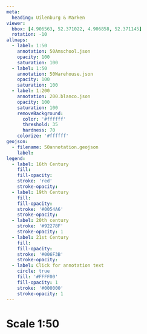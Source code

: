 ```yaml
---
meta:
  heading: Uilenburg & Marken
viewer:
  bbox: [4.906563, 52.371022, 4.906858, 52.371145]
  rotation: -10
allmaps:
  - label: 1:50
    annotation: 50Amschool.json
    opacity: 100
    saturation: 100
  - label: 1:50
    annotation: 50Warehouse.json
    opacity: 100
    saturation: 100
  - label: 1:200
    annotation: 200.blanco.json
    opacity: 100
    saturation: 100
    removeBackground:
      color: '#ffffff'
      threshold: 35
      hardness: 70
    colorize: '#ffffff'
geojson:
  - filename: 50annotation.geojson
    label:
legend:
  - label: 16th Century
    fill:
    fill-opacity:
    stroke: 'red'
    stroke-opacity:
  - label: 19th Century
    fill:
    fill-opacity:
    stroke: '#0054A6'
    stroke-opacity:
  - label: 20th century
    stroke: '#92278F'
    stroke-opacity: 1
  - label: 21st Century
    fill:
    fill-opacity:
    stroke: '#006F3B'
    stroke-opacity:
  - label: Click for annotation text
    circle: true
    fill: '#FFFF00'
    fill-opacity: 1
    stroke: '#000000'
    stroke-opacity: 1
---
```


# Scale 1:50
